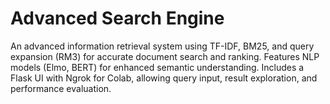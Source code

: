 # Advanced Search Engine
 An advanced information retrieval system using TF-IDF, BM25, and query expansion (RM3) for accurate document search and ranking. Features NLP models (Elmo, BERT) for enhanced semantic understanding. Includes a Flask UI with Ngrok for Colab, allowing query input, result exploration, and performance evaluation.
